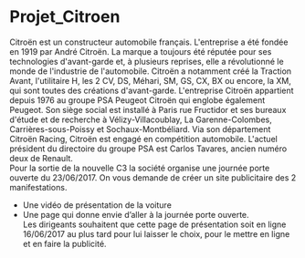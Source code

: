 # Projet_Citroen
Citroën est un constructeur automobile français. L'entreprise a été fondée en 1919 par André Citroën. La marque a toujours été réputée pour ses technologies d'avant-garde et, à plusieurs reprises, elle a révolutionné le monde de l'industrie de l'automobile. Citroën a notamment créé la Traction Avant, l'utilitaire H, les 2 CV, DS, Méhari, SM, GS, CX, BX ou encore, la XM, qui sont toutes des créations d'avant-garde.
L'entreprise Citroën appartient depuis 1976 au groupe PSA Peugeot Citroën qui englobe également Peugeot. Son siège social est installé à Paris rue Fructidor et ses bureaux d'étude et de recherche à Vélizy-Villacoublay, La Garenne-Colombes, Carrières-sous-Poissy et Sochaux-Montbéliard. Via son département Citroën Racing, Citroën est engagé en compétition automobile. L'actuel président du directoire du groupe PSA est Carlos Tavares, ancien numéro deux de Renault.  
Pour la sortie de la nouvelle C3 la société organise une journée porte ouverte du 23/06/2017.
On vous demande de créer un site publicitaire des 2 manifestations.
-	Une vidéo de présentation de la voiture
-	Une page qui donne envie d’aller à la journée porte ouverte.  
Les dirigeants souhaitent que cette page de présentation soit en ligne 16/06/2017 au plus tard pour lui laisser le choix, pour le mettre en ligne et en faire la publicité.
